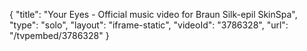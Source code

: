 {
    "title": "Your Eyes - Official music video for Braun Silk-epil SkinSpa",
    "type": "solo",
    "layout": "iframe-static",
    "videoId": "3786328",
    "url": "\/tvpembed\/3786328"
}